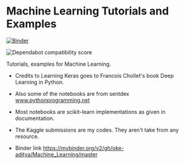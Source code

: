 # Machine Learning Tutorials and Examples

[![Binder](https://mybinder.org/badge_logo.svg)](https://mybinder.org/v2/gh/oke-aditya/Machine_Learning/master)

![Dependabot compatibility score](https://dependabot-badges.githubapp.com/badges/compatibility_score?dependency-name=tensorflow&package-manager=pip&previous-version=2.0.0&new-version=2.1.0)


Tutorials, examples for Machine Learning.
- Credits to Learning Keras goes to Francois Chollet's book Deep Learning in Python.
- Also some of the notebooks are from sentdex www.pythonprogramming.net
- Most notebooks are scikit-learn implementations as given in documentation.
- The Kaggle submissions are my codes. They aren't take from any resource. 


- Binder link https://mybinder.org/v2/gh/oke-aditya/Machine_Learning/master
